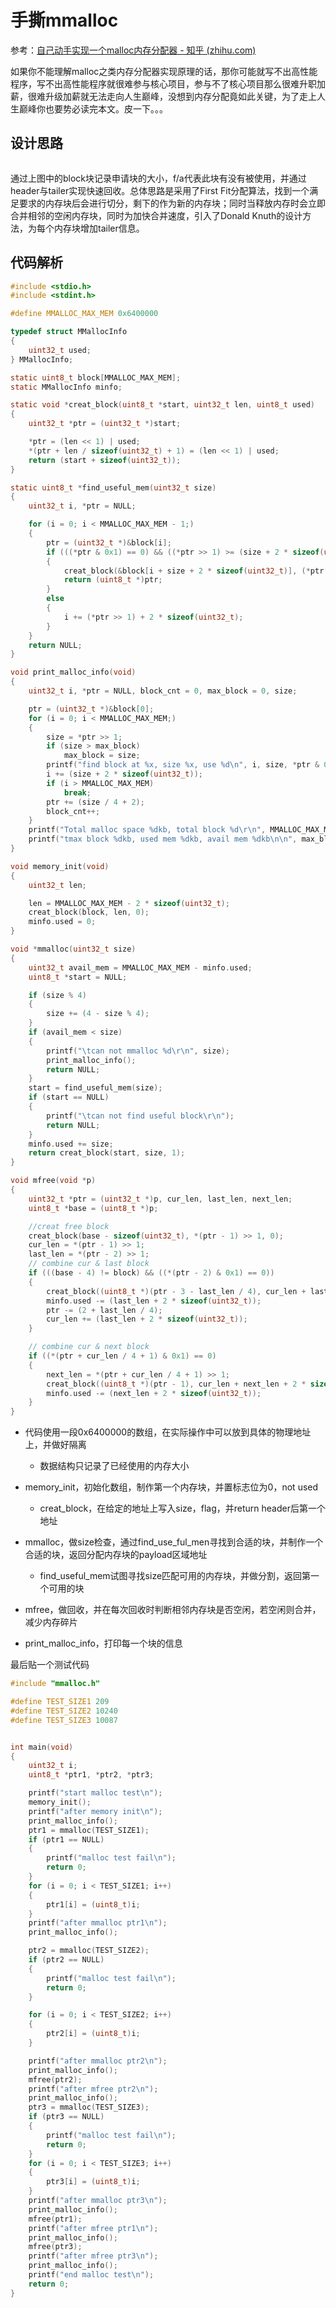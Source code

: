 # 手撕mmalloc

参考：[自己动手实现一个malloc内存分配器 - 知乎 (zhihu.com)](https://zhuanlan.zhihu.com/p/367060283)

如果你不能理解malloc之类内存分配器实现原理的话，那你可能就写不出高性能程序，写不出高性能程序就很难参与核心项目，参与不了核心项目那么很难升职加薪，很难升级加薪就无法走向人生巅峰，没想到内存分配竟如此关键，为了走上人生巅峰你也要势必读完本文。皮一下。。。

## 设计思路

<img title="" src="file:///E:/Task/Task1/mmalloc/mmalloc.svg" alt="" data-align="center">

通过上图中的block块记录申请块的大小，f/a代表此块有没有被使用，并通过header与tailer实现快速回收。总体思路是采用了First Fit分配算法，找到一个满足要求的内存块后会进行切分，剩下的作为新的内存块；同时当释放内存时会立即合并相邻的空闲内存块，同时为加快合并速度，引入了Donald Knuth的设计方法，为每个内存块增加tailer信息。

## 代码解析

```c
#include <stdio.h>
#include <stdint.h>

#define MMALLOC_MAX_MEM 0x6400000

typedef struct MMallocInfo
{
    uint32_t used;
} MMallocInfo;

static uint8_t block[MMALLOC_MAX_MEM];
static MMallocInfo minfo;

static void *creat_block(uint8_t *start, uint32_t len, uint8_t used)
{
    uint32_t *ptr = (uint32_t *)start;

    *ptr = (len << 1) | used;
    *(ptr + len / sizeof(uint32_t) + 1) = (len << 1) | used;
    return (start + sizeof(uint32_t));
}

static uint8_t *find_useful_mem(uint32_t size)
{
    uint32_t i, *ptr = NULL;

    for (i = 0; i < MMALLOC_MAX_MEM - 1;)
    {
        ptr = (uint32_t *)&block[i];
        if (((*ptr & 0x1) == 0) && ((*ptr >> 1) >= (size + 2 * sizeof(uint32_t))))
        {
            creat_block(&block[i + size + 2 * sizeof(uint32_t)], (*ptr >> 1) - size - 2 * sizeof(uint32_t), 0);
            return (uint8_t *)ptr;
        }
        else
        {
            i += (*ptr >> 1) + 2 * sizeof(uint32_t);
        }
    }
    return NULL;
}

void print_malloc_info(void)
{
    uint32_t i, *ptr = NULL, block_cnt = 0, max_block = 0, size;

    ptr = (uint32_t *)&block[0];
    for (i = 0; i < MMALLOC_MAX_MEM;)
    {
        size = *ptr >> 1;
        if (size > max_block)
            max_block = size;
        printf("find block at %x, size %x, use %d\n", i, size, *ptr & 0x1);
        i += (size + 2 * sizeof(uint32_t));
        if (i > MMALLOC_MAX_MEM)
            break;
        ptr += (size / 4 + 2);
        block_cnt++;
    }
    printf("Total malloc space %dkb, total block %d\r\n", MMALLOC_MAX_MEM / 1024, block_cnt);
    printf("tmax block %dkb, used mem %dkb, avail mem %dkb\n\n", max_block / 1024, minfo.used / 1024, (MMALLOC_MAX_MEM - minfo.used) / 1024);
}

void memory_init(void)
{
    uint32_t len;

    len = MMALLOC_MAX_MEM - 2 * sizeof(uint32_t);
    creat_block(block, len, 0);
    minfo.used = 0;
}

void *mmalloc(uint32_t size)
{
    uint32_t avail_mem = MMALLOC_MAX_MEM - minfo.used;
    uint8_t *start = NULL;

    if (size % 4)
    {
        size += (4 - size % 4);
    }
    if (avail_mem < size)
    {
        printf("\tcan not mmalloc %d\r\n", size);
        print_malloc_info();
        return NULL;
    }
    start = find_useful_mem(size);
    if (start == NULL)
    {
        printf("\tcan not find useful block\r\n");
        return NULL;
    }
    minfo.used += size;
    return creat_block(start, size, 1);
}

void mfree(void *p)
{
    uint32_t *ptr = (uint32_t *)p, cur_len, last_len, next_len;
    uint8_t *base = (uint8_t *)p;

    //creat free block
    creat_block(base - sizeof(uint32_t), *(ptr - 1) >> 1, 0);
    cur_len = *(ptr - 1) >> 1;
    last_len = *(ptr - 2) >> 1;
    // combine cur & last block
    if (((base - 4) != block) && ((*(ptr - 2) & 0x1) == 0))
    {
        creat_block((uint8_t *)(ptr - 3 - last_len / 4), cur_len + last_len + 2 * sizeof(uint32_t), 0);
        minfo.used -= (last_len + 2 * sizeof(uint32_t));
        ptr -= (2 + last_len / 4);
        cur_len += (last_len + 2 * sizeof(uint32_t));
    }

    // combine cur & next block
    if ((*(ptr + cur_len / 4 + 1) & 0x1) == 0)
    {
        next_len = *(ptr + cur_len / 4 + 1) >> 1;
        creat_block((uint8_t *)(ptr - 1), cur_len + next_len + 2 * sizeof(uint32_t), 0);
        minfo.used -= (next_len + 2 * sizeof(uint32_t));
    }
}


```

- 代码使用一段0x6400000的数组，在实际操作中可以放到具体的物理地址上，并做好隔离
  
  - 数据结构只记录了已经使用的内存大小

- memory_init，初始化数组，制作第一个内存块，并置标志位为0，not used
  
  - creat_block，在给定的地址上写入size，flag，并return header后第一个地址

- mmalloc，做size检查，通过find_use_ful_men寻找到合适的块，并制作一个合适的块，返回分配内存块的payload区域地址
  
  - find_useful_mem试图寻找size匹配可用的内存块，并做分割，返回第一个可用的块

- mfree，做回收，并在每次回收时判断相邻内存块是否空闲，若空闲则合并，减少内存碎片

- print_malloc_info，打印每一个块的信息

最后贴一个测试代码

```c
#include "mmalloc.h"

#define TEST_SIZE1 209
#define TEST_SIZE2 10240
#define TEST_SIZE3 10087


int main(void)
{
    uint32_t i;
    uint8_t *ptr1, *ptr2, *ptr3;

    printf("start malloc test\n");
    memory_init();
    printf("after memory init\n");
    print_malloc_info();
    ptr1 = mmalloc(TEST_SIZE1);
    if (ptr1 == NULL)
    {
        printf("malloc test fail\n");
        return 0;
    }
    for (i = 0; i < TEST_SIZE1; i++)
    {
        ptr1[i] = (uint8_t)i;
    }
    printf("after mmalloc ptr1\n");
    print_malloc_info();

    ptr2 = mmalloc(TEST_SIZE2);
    if (ptr2 == NULL)
    {
        printf("malloc test fail\n");
        return 0;
    }

    for (i = 0; i < TEST_SIZE2; i++)
    {
        ptr2[i] = (uint8_t)i;
    }

    printf("after mmalloc ptr2\n");
    print_malloc_info();
    mfree(ptr2);
    printf("after mfree ptr2\n");
    print_malloc_info();
    ptr3 = mmalloc(TEST_SIZE3);
    if (ptr3 == NULL)
    {
        printf("malloc test fail\n");
        return 0;
    }
    for (i = 0; i < TEST_SIZE3; i++)
    {
        ptr3[i] = (uint8_t)i;
    }
    printf("after mmalloc ptr3\n");
    print_malloc_info();
    mfree(ptr1);
    printf("after mfree ptr1\n");
    print_malloc_info();
    mfree(ptr3);
    printf("after mfree ptr3\n");
    print_malloc_info();
    printf("end malloc test\n");
    return 0;
}
```
